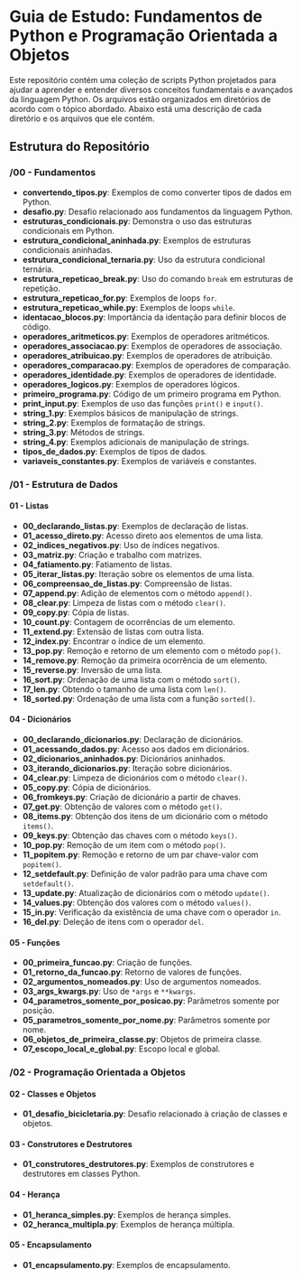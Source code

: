 # Guia de Estudo: Fundamentos de Python e Programação Orientada a Objetos

Este repositório contém uma coleção de scripts Python projetados para ajudar a aprender e entender diversos conceitos fundamentais e avançados da linguagem Python. Os arquivos estão organizados em diretórios de acordo com o tópico abordado. Abaixo está uma descrição de cada diretório e os arquivos que ele contém.

## Estrutura do Repositório

### /00 - Fundamentos

- **convertendo_tipos.py**: Exemplos de como converter tipos de dados em Python.
- **desafio.py**: Desafio relacionado aos fundamentos da linguagem Python.
- **estruturas_condicionais.py**: Demonstra o uso das estruturas condicionais em Python.
- **estrutura_condicional_aninhada.py**: Exemplos de estruturas condicionais aninhadas.
- **estrutura_condicional_ternaria.py**: Uso da estrutura condicional ternária.
- **estrutura_repeticao_break.py**: Uso do comando `break` em estruturas de repetição.
- **estrutura_repeticao_for.py**: Exemplos de loops `for`.
- **estrutura_repeticao_while.py**: Exemplos de loops `while`.
- **identacao_blocos.py**: Importância da identação para definir blocos de código.
- **operadores_aritmeticos.py**: Exemplos de operadores aritméticos.
- **operadores_associacao.py**: Exemplos de operadores de associação.
- **operadores_atribuicao.py**: Exemplos de operadores de atribuição.
- **operadores_comparacao.py**: Exemplos de operadores de comparação.
- **operadores_identidade.py**: Exemplos de operadores de identidade.
- **operadores_logicos.py**: Exemplos de operadores lógicos.
- **primeiro_programa.py**: Código de um primeiro programa em Python.
- **print_input.py**: Exemplos de uso das funções `print()` e `input()`.
- **string_1.py**: Exemplos básicos de manipulação de strings.
- **string_2.py**: Exemplos de formatação de strings.
- **string_3.py**: Métodos de strings.
- **string_4.py**: Exemplos adicionais de manipulação de strings.
- **tipos_de_dados.py**: Exemplos de tipos de dados.
- **variaveis_constantes.py**: Exemplos de variáveis e constantes.

### /01 - Estrutura de Dados

#### 01 - Listas

- **00_declarando_listas.py**: Exemplos de declaração de listas.
- **01_acesso_direto.py**: Acesso direto aos elementos de uma lista.
- **02_indices_negativos.py**: Uso de índices negativos.
- **03_matriz.py**: Criação e trabalho com matrizes.
- **04_fatiamento.py**: Fatiamento de listas.
- **05_iterar_listas.py**: Iteração sobre os elementos de uma lista.
- **06_compreensao_de_listas.py**: Compreensão de listas.
- **07_append.py**: Adição de elementos com o método `append()`.
- **08_clear.py**: Limpeza de listas com o método `clear()`.
- **09_copy.py**: Cópia de listas.
- **10_count.py**: Contagem de ocorrências de um elemento.
- **11_extend.py**: Extensão de listas com outra lista.
- **12_index.py**: Encontrar o índice de um elemento.
- **13_pop.py**: Remoção e retorno de um elemento com o método `pop()`.
- **14_remove.py**: Remoção da primeira ocorrência de um elemento.
- **15_reverse.py**: Inversão de uma lista.
- **16_sort.py**: Ordenação de uma lista com o método `sort()`.
- **17_len.py**: Obtendo o tamanho de uma lista com `len()`.
- **18_sorted.py**: Ordenação de uma lista com a função `sorted()`.

#### 04 - Dicionários

- **00_declarando_dicionarios.py**: Declaração de dicionários.
- **01_acessando_dados.py**: Acesso aos dados em dicionários.
- **02_dicionarios_aninhados.py**: Dicionários aninhados.
- **03_iterando_dicionarios.py**: Iteração sobre dicionários.
- **04_clear.py**: Limpeza de dicionários com o método `clear()`.
- **05_copy.py**: Cópia de dicionários.
- **06_fromkeys.py**: Criação de dicionário a partir de chaves.
- **07_get.py**: Obtenção de valores com o método `get()`.
- **08_items.py**: Obtenção dos itens de um dicionário com o método `items()`.
- **09_keys.py**: Obtenção das chaves com o método `keys()`.
- **10_pop.py**: Remoção de um item com o método `pop()`.
- **11_popitem.py**: Remoção e retorno de um par chave-valor com `popitem()`.
- **12_setdefault.py**: Definição de valor padrão para uma chave com `setdefault()`.
- **13_update.py**: Atualização de dicionários com o método `update()`.
- **14_values.py**: Obtenção dos valores com o método `values()`.
- **15_in.py**: Verificação da existência de uma chave com o operador `in`.
- **16_del.py**: Deleção de itens com o operador `del`.

#### 05 - Funções

- **00_primeira_funcao.py**: Criação de funções.
- **01_retorno_da_funcao.py**: Retorno de valores de funções.
- **02_argumentos_nomeados.py**: Uso de argumentos nomeados.
- **03_args_kwargs.py**: Uso de `*args` e `**kwargs`.
- **04_parametros_somente_por_posicao.py**: Parâmetros somente por posição.
- **05_parametros_somente_por_nome.py**: Parâmetros somente por nome.
- **06_objetos_de_primeira_classe.py**: Objetos de primeira classe.
- **07_escopo_local_e_global.py**: Escopo local e global.

### /02 - Programação Orientada a Objetos

#### 02 - Classes e Objetos

- **01_desafio_bicicletaria.py**: Desafio relacionado à criação de classes e objetos.

#### 03 - Construtores e Destrutores

- **01_construtores_destrutores.py**: Exemplos de construtores e destrutores em classes Python.

#### 04 - Herança

- **01_heranca_simples.py**: Exemplos de herança simples.
- **02_heranca_multipla.py**: Exemplos de herança múltipla.

#### 05 - Encapsulamento

- **01_encapsulamento.py**: Exemplos de encapsulamento.
